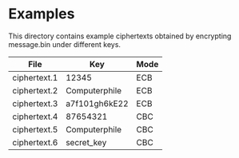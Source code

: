 # Examples

This directory contains example ciphertexts obtained by encrypting message.bin under different keys.

| File          | Key           | Mode  |
| ------------- | ------------- | ----- |
| ciphertext.1  | 12345         | ECB   |
| ciphertext.2  | Computerphile | ECB   |
| ciphertext.3  | a7f101gh6kE22 | ECB   |
| ciphertext.4  | 87654321      | CBC   |
| ciphertext.5  | Computerphile | CBC   |
| ciphertext.6  | secret_key    | CBC   |